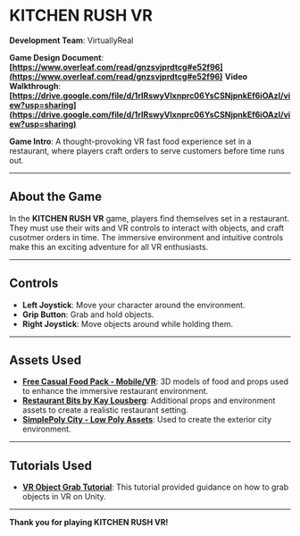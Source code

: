 # KITCHEN RUSH VR

**Development Team**: VirtuallyReal

**Game Design Document**: **[https://www.overleaf.com/read/gnzsvjprdtcg#e52f96](https://www.overleaf.com/read/gnzsvjprdtcg#e52f96)**
**Video Walkthrough**: **[https://drive.google.com/file/d/1rIRswyVlxnprc06YsCSNjpnkEf6iOAzI/view?usp=sharing](https://drive.google.com/file/d/1rIRswyVlxnprc06YsCSNjpnkEf6iOAzI/view?usp=sharing)**

**Game Intro**: A thought-provoking VR fast food experience set in a restaurant, where players craft orders to serve customers before time runs out.

---

## About the Game
In the **KITCHEN RUSH VR** game, players find themselves set in a restaurant. They must use their wits and VR controls to interact with objects, and craft cusotmer orders in time. The immersive environment and intuitive controls make this an exciting adventure for all VR enthusiasts.

---

## Controls
- **Left Joystick**: Move your character around the environment.
- **Grip Button**: Grab and hold objects.
- **Right Joystick**: Move objects around while holding them.

---

## Assets Used
- **[Free Casual Food Pack - Mobile/VR](https://assetstore.unity.com/packages/3d/props/food/free-casual-food-pack-mobile-vr-85884)**: 3D models of food and props used to enhance the immersive restaurant environment.
- **[Restaurant Bits by Kay Lousberg](https://kaylousberg.itch.io/restaurant-bits)**: Additional props and environment assets to create a realistic restaurant setting.
- **[SimplePoly City - Low Poly Assets](https://assetstore.unity.com/packages/3d/environments/simplepoly-city-low-poly-assets-58899)**: Used to create the exterior city environment.

---

## Tutorials Used
- **[VR Object Grab Tutorial](https://www.youtube.com/watch?v=FyhNnbZR28I)**: This tutorial provided guidance on how to grab objects in VR on Unity.

---

**Thank you for playing KITCHEN RUSH VR!**  
